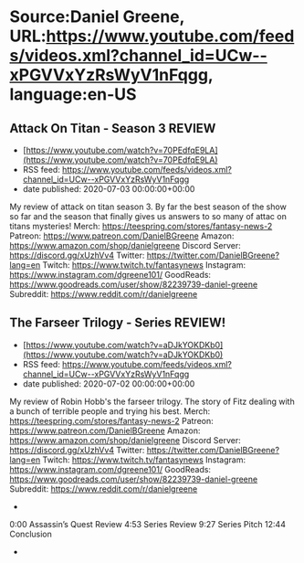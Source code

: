 # Source:Daniel Greene, URL:https://www.youtube.com/feeds/videos.xml?channel_id=UCw--xPGVVxYzRsWyV1nFqgg, language:en-US

## Attack On Titan - Season 3 REVIEW
 - [https://www.youtube.com/watch?v=70PEdfqE9LA](https://www.youtube.com/watch?v=70PEdfqE9LA)
 - RSS feed: https://www.youtube.com/feeds/videos.xml?channel_id=UCw--xPGVVxYzRsWyV1nFqgg
 - date published: 2020-07-03 00:00:00+00:00

My review of attack on titan season 3. By far the best season of the show so far and the season that finally gives us answers to so many of attac on titans mysteries! 
Merch: https://teespring.com/stores/fantasy-news-2
Patreon: https://www.patreon.com/DanielBGreene
Amazon: https://www.amazon.com/shop/danielgreene
Discord Server: https://discord.gg/xUzhVv4
Twitter: https://twitter.com/DanielBGreene?lang=en
Twitch: https://www.twitch.tv/fantasynews
Instagram: https://www.instagram.com/dgreene101/
GoodReads: https://www.goodreads.com/user/show/82239739-daniel-greene
Subreddit: https://www.reddit.com/r/danielgreene

## The Farseer Trilogy - Series REVIEW!
 - [https://www.youtube.com/watch?v=aDJkYOKDKb0](https://www.youtube.com/watch?v=aDJkYOKDKb0)
 - RSS feed: https://www.youtube.com/feeds/videos.xml?channel_id=UCw--xPGVVxYzRsWyV1nFqgg
 - date published: 2020-07-02 00:00:00+00:00

My review of Robin Hobb's the farseer trilogy. The story of Fitz dealing with a bunch of terrible people and trying his best. 
Merch: https://teespring.com/stores/fantasy-news-2
Patreon: https://www.patreon.com/DanielBGreene
Amazon: https://www.amazon.com/shop/danielgreene
Discord Server: https://discord.gg/xUzhVv4
Twitter: https://twitter.com/DanielBGreene?lang=en
Twitch: https://www.twitch.tv/fantasynews
Instagram: https://www.instagram.com/dgreene101/
GoodReads: https://www.goodreads.com/user/show/82239739-daniel-greene
Subreddit: https://www.reddit.com/r/danielgreene

-

0:00 Assassin’s Quest Review
4:53 Series Review
9:27 Series Pitch 
12:44 Conclusion 

-

